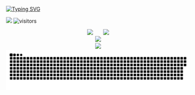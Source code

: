 [![Typing SVG](https://readme-typing-svg.herokuapp.com?color=%23F72205&width=470&lines=%E5%9C%A8%E8%BF%99%E4%B8%AA%E5%A8%B1%E4%B9%90%E8%87%B4%E6%AD%BB%E7%9A%84%E6%97%B6%E4%BB%A3%EF%BC%8C%E6%88%91%E4%BB%AC%E8%A6%81%E6%97%B6%E5%88%BB%E4%BF%9D%E6%8C%81%E6%B8%85%E9%86%92%EF%BC%81)](https://git.io/typing-svg)

<a title="yuque" target="_blank" href="https://www.yuque.com"><img src="https://img.shields.io/badge/author-Leo_Li-brightgreen" ></a> ![visitors](https://visitor-badge.glitch.me/badge?page_id=Leo_2019&left_color=green&right_color=red)

<div align="center">
<span>  </span>
<img height="170px" src="https://github-readme-stats.vercel.app/api?username=Leo-2019" /><span>  </span><img height="170px" src="https://github-readme-stats.vercel.app/api/top-langs/?username=Leo-2019&layout=compact&langs_count=8" />
<span>  </span>
</div>


<div align="center">
    <img  src="https://github-readme-streak-stats.herokuapp.com/?user=Leo-2019" />
</div>

<div align="center">
    <img src="https://activity-graph.herokuapp.com/graph?username=Leo-2019&theme=minimal" />
</div>

<div align="center"><img src="https://raw.githubusercontent.com/Leo-2019/Leo-2019/main/assets/github-contribution-grid-snake.svg" ></div>
